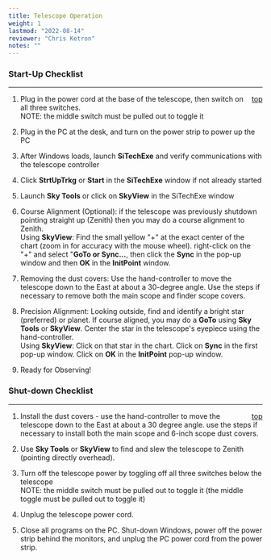 ```yaml
---
title: Telescope Operation
weight: 1
lastmod: "2022-08-14"
reviewer: "Chris Ketron"
notes: ""
---
```


### Start-Up Checklist

---
<span style='float:right;'>[top](#)</span>

1.  Plug in the power cord at the base of the telescope, then switch on all three switches.  
    NOTE: the middle switch must be pulled out to toggle it

1.  Plug in the PC at the desk, and turn on the power strip to power up the PC

1.  After Windows loads, launch **SiTechExe** and verify communications with the telescope controller

1.  Click **StrtUpTrkg** or **Start** in the **SiTechExe** window if not already started

1.  Launch **Sky Tools** or click on **SkyView** in the SiTechExe window

1.  Course Alignment (Optional): if the telescope was previously shutdown pointing straight up (Zenith) then you may do a course alignment to Zenith.  
    Using **SkyView**: Find the small yellow "+" at the exact center of the chart (zoom in for accuracy with the mouse wheel).  right-click on the "+" and select "**GoTo or Sync...**, then click the **Sync** in the pop-up window and then **OK** in the **InitPoint** window.

1.  Removing the dust covers: Use the hand-controller to move the telescope down to the East at about a 30-degree angle.  Use the steps if necessary to remove both the main scope and finder scope covers.

1.  Precision Alignment:  Looking outside, find and identify a bright star (preferred) or planet.  If course aligned, you may do a **GoTo** using **Sky Tools** or **SkyView**.  Center the star in the telescope's eyepiece using the hand-controller.  
    Using **SkyView**: Click on that star in the chart. Click on **Sync** in the first pop-up window.  Click on **OK** in the **InitPoint** pop-up window.

1.  Ready for Observing!

### Shut-down Checklist

---
<span style='float:right;'>[top](#)</span>

1.  Install the dust covers - use the hand-controller to move the telescope down to the East at about a 30 degree angle.  use the steps if necessary to install both the main scope and 6-inch scope dust covers.

2.  Use **Sky Tools** or **SkyView** to find and slew the telescope to Zenith (pointing directly overhead).

3.  Turn off the telescope power by toggling off all three switches below the telescope  
    NOTE: the middle switch must be pulled out to toggle it (the middle toggle must be pulled out to toggle it)

4.  Unplug the telescope power cord.

5.  Close all programs on the PC.  Shut-down Windows, power off the power strip behind the monitors, and unplug the PC power cord from the power strip.
